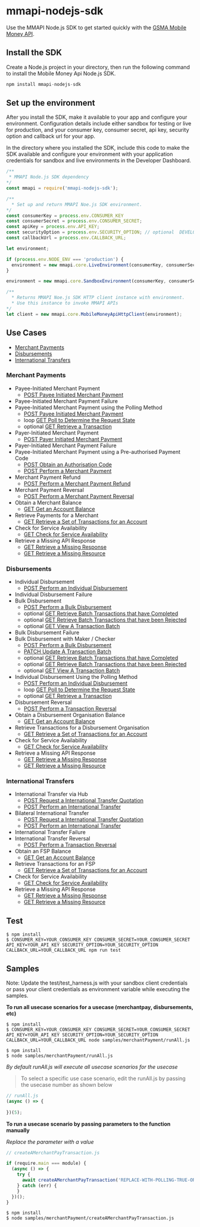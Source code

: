 # mmapi-nodejs-sdk

Use the MMAPI Node.js SDK to get started quickly with the [GSMA Mobile Money API](https://developer.mobilemoneyapi.io/1.2).

## Install the SDK
Create a Node.js project in your directory, then run the following command to install the Mobile Money Api Node.js SDK.

```javascript 
npm install mmapi-nodejs-sdk
```

## Set up the environment
After you install the SDK, make it available to your app and configure your environment. 
Configuration details include either sandbox for testing or live for production, and your consumer key, consumer secret, api key, security option  and callback url for your app.

In the directory where you installed the SDK,  include this code to make the SDK available and configure your environment with your application credentials for sandbox and live environments in the Developer Dashboard.

```javascript 
/**
 * MMAPI Node.js SDK dependency
*/
const mmapi = require('mmapi-nodejs-sdk');

/**
  * Set up and return MMAPI Noe.js SDK environment.
*/
const consumerKey = process.env.CONSUMER_KEY
const consumerSecret = process.env.CONSUMER_SECRET;
const apiKey = process.env.API_KEY;
const securityOption = process.env.SECURITY_OPTION; // optional  DEVELOPMENT_LEVEL, STANDARD_LEVEL, ENHANCED_LEVEL
const callbackUrl = process.env.CALLBACK_URL;

let environment;

if (process.env.NODE_ENV === 'production') {
  environment = new mmapi.core.LiveEnvironment(consumerKey, consumerSecret, apiKey, securityOption, callbackUrl);
}

environment = new mmapi.core.SandboxEnvironment(consumerKey, consumerSecret, apiKey, securityOption, callbackUrl);

/**
  * Returns MMAPI Noe.js SDK HTTP client instance with environment.
  * Use this instance to invoke MMAPI APIs
*/
let client = new mmapi.core.MobileMoneyApiHttpClient(environment);
```


## Use Cases

* [Merchant Payments](#merchant-payments) 
* [Disbursements](#disbursements)
* [International Transfers](#international-transfers)

### Merchant Payments
* Payee-Initiated Merchant Payment
    * [POST Payee Initiated Merchant Payment](https://github.com/gsmainclusivetechlab/mmapi-nodejs-sdk/blob/feature-disbursements/docs/merchantPayment/createAMerchantPayTransaction.Readme.md)
* Payee-Initiated Merchant Payment Failure
* Payee-Initiated Merchant Payment using the Polling Method
   * [POST Payee Initiated Merchant Payment](https://github.com/gsmainclusivetechlab/mmapi-nodejs-sdk/blob/feature-disbursements/docs/merchantPayment/createAMerchantPayTransaction.Readme.md)
   * loop [GET Poll to Determine the Request State](https://github.com/gsmainclusivetechlab/mmapi-nodejs-sdk/blob/feature-disbursements/docs/common/viewRequestState.Readme.md)
   * optional [GET Retrieve a Transaction](https://github.com/gsmainclusivetechlab/mmapi-nodejs-sdk/blob/feature-disbursements/docs/common/viewATransaction.Readme.md)
* Payer-Initiated Merchant Payment
   * [POST Payer Initiated Merchant Payment](https://github.com/gsmainclusivetechlab/mmapi-nodejs-sdk/blob/feature-disbursements/docs/merchantPayment/createAMerchantPayTransaction.Readme.md)
* Payer-Initiated Merchant Payment Failure
* Payee-Initiated Merchant Payment using a Pre-authorised Payment Code
   * [POST Obtain an Authorisation Code](https://github.com/gsmainclusivetechlab/mmapi-nodejs-sdk/blob/feature-disbursements/docs/merchantPayment/createAnAuthorisationCode.Readme.md)
   * [POST Perform a Merchant Payment](https://github.com/gsmainclusivetechlab/mmapi-nodejs-sdk/blob/feature-disbursements/docs/merchantPayment/createAMerchantPayTransaction.Readme.md)
* Merchant Payment Refund
   * [POST Perform a Merchant Payment Refund](https://github.com/gsmainclusivetechlab/mmapi-nodejs-sdk/blob/feature-disbursements/docs/merchantPayment/createARefundTransaction.Readme.md)
* Merchant Payment Reversal
   * [POST Perform a Merchant Payment Reversal](https://github.com/gsmainclusivetechlab/mmapi-nodejs-sdk/blob/feature-disbursements/docs/common/createAReversal.Readme.md)
* Obtain a Merchant Balance
   * [GET Get an Account Balance](https://github.com/gsmainclusivetechlab/mmapi-nodejs-sdk/blob/feature-disbursements/docs/common/viewAccountBalance.Readme.md)
* Retrieve Payments for a Merchant
   * [GET Retrieve a Set of Transactions for an Account](https://github.com/gsmainclusivetechlab/mmapi-nodejs-sdk/blob/feature-disbursements/docs/common/viewAccountSpecificTransaction.Readme.md)
* Check for Service Availability
   * [GET Check for Service Availability](https://github.com/gsmainclusivetechlab/mmapi-nodejs-sdk/blob/feature-disbursements/docs/common/viewServiceAvailability.Readme.md)
* Retrieve a Missing API Response
   * [GET Retrieve a Missing Response](https://github.com/gsmainclusivetechlab/mmapi-nodejs-sdk/blob/feature-disbursements/docs/common/viewResponse.Readme.md)
   * [GET Retrieve a Missing Resource](https://github.com/gsmainclusivetechlab/mmapi-nodejs-sdk/blob/feature-disbursements/docs/common/viewAResource.Readme.md)

### Disbursements

* Individual Disbursement
    * [POST Perform an Individual Disbursement](https://github.com/gsmainclusivetechlab/mmapi-nodejs-sdk/blob/feature-disbursements/docs/disbursement/createADisbursementTransaction.Readme.md)
* Individual Disbursement Failure
* Bulk Disbursement
    * [POST Perform a Bulk Disbursement](https://github.com/gsmainclusivetechlab/mmapi-nodejs-sdk/blob/feature-disbursements/docs/disbursement/createATransactionBatch.Readme.md)
    * optional [GET Retrieve Batch Transactions that have Completed](https://github.com/gsmainclusivetechlab/mmapi-nodejs-sdk/blob/feature-disbursements/docs/disbursement/viewBatchCompletions.Readme.md)
    * optional [GET Retrieve Batch Transactions that have been Rejected](https://github.com/gsmainclusivetechlab/mmapi-nodejs-sdk/blob/feature-disbursements/docs/disbursement/viewBatchRejections.Readme.md)
    * optional [GET View A Transaction Batch](https://github.com/gsmainclusivetechlab/mmapi-nodejs-sdk/blob/feature-disbursements/docs/disbursement/viewATransactionBatch.Readme.md)
* Bulk Disbursement Failure
* Bulk Disbursement with Maker / Checker
    * [POST Perform a Bulk Disbursement](https://github.com/gsmainclusivetechlab/mmapi-nodejs-sdk/blob/feature-disbursements/docs/disbursement/createATransactionBatch.Readme.md)
    * [PATCH Update A Transaction Batch](https://github.com/gsmainclusivetechlab/mmapi-nodejs-sdk/blob/feature-disbursements/docs/disbursement/updateATransactionBatch.Readme.md)
    * optional [GET Retrieve Batch Transactions that have Completed](https://github.com/gsmainclusivetechlab/mmapi-nodejs-sdk/blob/feature-disbursements/docs/disbursement/viewBatchCompletions.Readme.md)
    * optional [GET Retrieve Batch Transactions that have been Rejected](https://github.com/gsmainclusivetechlab/mmapi-nodejs-sdk/blob/feature-disbursements/docs/disbursement/viewBatchRejections.Readme.md)
    * optional [GET View A Transaction Batch](https://github.com/gsmainclusivetechlab/mmapi-nodejs-sdk/blob/feature-disbursements/docs/disbursement/viewATransactionBatch.Readme.md)
* Individual Disbursement Using the Polling Method
    * [POST Perform an Individual Disbursement](https://github.com/gsmainclusivetechlab/mmapi-nodejs-sdk/blob/feature-disbursements/docs/disbursement/createADisbursementTransaction.Readme.md)
    * loop [GET Poll to Determine the Request State](https://github.com/gsmainclusivetechlab/mmapi-nodejs-sdk/blob/feature-disbursements/docs/common/viewRequestState.Readme.md)
    * optional [GET Retrieve a Transaction](https://github.com/gsmainclusivetechlab/mmapi-nodejs-sdk/blob/feature-disbursements/docs/common/viewATransaction.Readme.md)
* Disbursement Reversal
    * [POST Perform a Transaction Reversal](https://github.com/gsmainclusivetechlab/mmapi-nodejs-sdk/blob/feature-disbursements/docs/common/createAReversal.Readme.md)
* Obtain a Disbursement Organisation Balance
    * [GET Get an Account Balance](https://github.com/gsmainclusivetechlab/mmapi-nodejs-sdk/blob/feature-disbursements/docs/common/viewAccountBalance.Readme.md)
* Retrieve Transactions for a Disbursement Organisation
    * [GET Retrieve a Set of Transactions for an Account](https://github.com/gsmainclusivetechlab/mmapi-nodejs-sdk/blob/feature-disbursements/docs/common/viewAccountSpecificTransaction.Readme.md)
* Check for Service Availability
   * [GET Check for Service Availability](https://github.com/gsmainclusivetechlab/mmapi-nodejs-sdk/blob/feature-disbursements/docs/common/viewServiceAvailability.Readme.md)
* Retrieve a Missing API Response
   * [GET Retrieve a Missing Response](https://github.com/gsmainclusivetechlab/mmapi-nodejs-sdk/blob/feature-disbursements/docs/common/viewResponse.Readme.md)
   * [GET Retrieve a Missing Resource](https://github.com/gsmainclusivetechlab/mmapi-nodejs-sdk/blob/feature-disbursements/docs/common/viewAResource.Readme.md)

### International Transfers

* International Transfer via Hub
    * [POST Request a International Transfer Quotation](https://github.com/gsmainclusivetechlab/mmapi-nodejs-sdk/blob/feature-international-transfers/docs/internationalTransfer/createANewQuotation.Readme.md)
    * [POST Perform an International Transfer](https://github.com/gsmainclusivetechlab/mmapi-nodejs-sdk/blob/feature-international-transfers/docs/internationalTransfer/createAIntTransferTransaction.Readme.md)
* Bilateral International Transfer
    * [POST Request a International Transfer Quotation](https://github.com/gsmainclusivetechlab/mmapi-nodejs-sdk/blob/feature-international-transfers/docs/internationalTransfer/createANewQuotation.Readme.md)
    * [POST Perform an International Transfer](https://github.com/gsmainclusivetechlab/mmapi-nodejs-sdk/blob/feature-international-transfers/docs/internationalTransfer/createAIntTransferTransaction.Readme.md)
* International Transfer Failure
* International Transfer Reversal
    * [POST Perform a Transaction Reversal](https://github.com/gsmainclusivetechlab/mmapi-nodejs-sdk/blob/feature-disbursements/docs/common/createAReversal.Readme.md)
* Obtain an FSP Balance
    * [GET Get an Account Balance](https://github.com/gsmainclusivetechlab/mmapi-nodejs-sdk/blob/feature-disbursements/docs/common/viewAccountBalance.Readme.md)
* Retrieve Transactions for an FSP
    * [GET Retrieve a Set of Transactions for an Account](https://github.com/gsmainclusivetechlab/mmapi-nodejs-sdk/blob/feature-disbursements/docs/common/viewAccountSpecificTransaction.Readme.md)
* Check for Service Availability
   * [GET Check for Service Availability](https://github.com/gsmainclusivetechlab/mmapi-nodejs-sdk/blob/feature-disbursements/docs/common/viewServiceAvailability.Readme.md)
* Retrieve a Missing API Response
   * [GET Retrieve a Missing Response](https://github.com/gsmainclusivetechlab/mmapi-nodejs-sdk/blob/feature-disbursements/docs/common/viewResponse.Readme.md)
   * [GET Retrieve a Missing Resource](https://github.com/gsmainclusivetechlab/mmapi-nodejs-sdk/blob/feature-disbursements/docs/common/viewAResource.Readme.md)

## Test
```
$ npm install
$ CONSUMER_KEY=YOUR_CONSUMER_KEY CONSUMER_SECRET=YOUR_CONSUMER_SECRET API_KEY=YOUR_API_KEY SECURITY_OPTION=YOUR_SECURITY_OPTION CALLBACK_URL=YOUR_CALLBACK_URL npm run test

```
## Samples
Note: Update the test/test_harness.js with your sandbox client credentials or pass your client credentials as environment variable while executing the samples. 

**To run all usecase scenarios for a usecase (merchantpay, disbursements, etc)**

 ```
$ npm install
$ CONSUMER_KEY=YOUR_CONSUMER_KEY CONSUMER_SECRET=YOUR_CONSUMER_SECRET API_KEY=YOUR_API_KEY SECURITY_OPTION=YOUR_SECURITY_OPTION CALLBACK_URL=YOUR_CALLBACK_URL node samples/merchantPayment/runAll.js
```
```
$ npm install
$ node samples/merchantPayment/runAll.js
```
*By default runAll.js will execute all usecase scenarios for the usecase*

> To select a specific use case scenario, edit the runAll.js by passing the usecase number as shown below

```javascript
// runAll.js
(async () => {
 
})(5);
```

**To run a usecase scenario by passing parameters to the function manually**

*Replace the parameter with a value*

```javascript
// createAMerchantPayTransaction.js

if (require.main === module) {
  (async () => {
    try {
      await createAMerchantPayTransaction('REPLACE-WITH-POLLING-TRUE-OR-FALSE', true);
    } catch (err) {
    }
  })();
}
```

```
$ npm install
$ node samples/merchantPayment/createAMerchantPayTransaction.js
```
